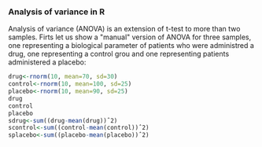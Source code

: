 ### Analysis of variance in R
Analysis of variance (ANOVA) is an extension of t-test to more than two samples. Firts let us show a "manual" version of ANOVA
for three samples, one representing a biological parameter of patients who were administred a drug, one representing a control
grou and one representing patients administered a placebo:
```R
drug<-rnorm(10, mean=70, sd=30)
control<-rnorm(10, mean=100, sd=25)
placebo<-rnorm(10, mean=90, sd=25)
drug
control
placebo
sdrug<-sum((drug-mean(drug))ˆ2)
scontrol<-sum((control-mean(control))ˆ2)
splacebo<-sum((placebo-mean(placebo))ˆ2)



